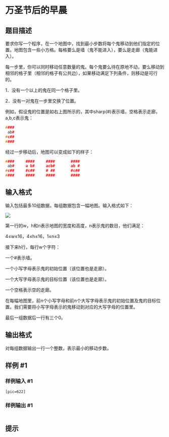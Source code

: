 # 万圣节后的早晨

## 题目描述

要求你写一个程序，在一个地图中，找到最小步数将每个鬼移动到他们指定的位置。地图包含一些小方格。每格要么是墙（鬼不能进入），要么是走廊（鬼能进入）。

每一步里，你可以同时移动任意数量的鬼。每个鬼要么待在原地不动，要么移动到相邻的格子里（相邻的格子有公共边），如果移动满足下列条件，则移动是可行的。

1．没有一个以上的鬼在同一个格子里。

2．没有一对鬼在一步里交换了位置。

例如，假设鬼的位置是如右上图所示的，其中sharp(#)表示墙，空格表示走廊，a,b,c表示鬼：

```cpp
####
 ab#
#c##
####
```
经过一步移动后，地图可以变成如下的样子：

```cpp
####     ####     ####       ####
 ab#     a b#     acb#       ab #
#c##     #c##     # ##       #c##   
####     ####     ####       ####
```

## 输入格式

输入包括最多10组数据，每组数据包含一幅地图。输入格式如下：

 ![](https://cdn.luogu.com.cn/upload/pic/621.png) 

第一行的w，h和n表示地图的宽度和高度，n表示鬼的数目，他们满足：

4≤w≤16，4≤h≤16，1≤n≤3

接下来h行，每行w个字符：

一个#表示墙。

一个小写字母表示鬼的初始位置（该位置也是走廊）。

一个大写字母表示鬼的目标位置（该位置也是走廊）。

一个空格表示空的走廊。

在每幅地图里，前n个小写字母和前n个大写字母表示鬼的初始位置及鬼的目标位置。我们需要将小写字母表示的鬼移动到对应的大写字母的位置里。

最后一组数据后一行有三个0。


## 输出格式

对每组数据输出一行一个整数，表示最小的移动步数。


## 样例 #1

### 样例输入 #1
```
[pic=622]
```

### 样例输出 #1

```

```

## 提示


